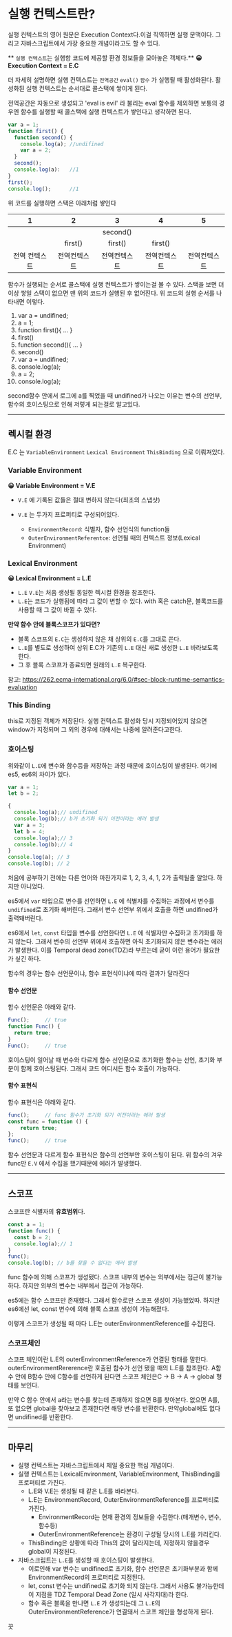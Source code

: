 # 실행 컨텍스트란?
실행 컨텍스트의 영어 원문은 Execution Context다.이걸 직역하면 실행 문맥이다.
그리고 자바스크립트에서 가장 중요한 개념이라고도 할 수 있다.

** `실행 컨텍스트`는 실행항 코드에 제공할 환경 정보들을 모아놓은 객체다.**
**😀 Execution Context = E.C**

더 자세히 설명하면 실행 컨텍스트는 `전역공간` `eval()` `함수` 가 실행될 때 활성화된다.
활성화된 실행 컨텍스트는 순서대로 콜스택에 쌓이게 된다.

전역공간은 자동으로 생성되고 'eval is evil' 라 불리는 eval 함수를 제외하면
보통의 경우엔 함수를 실행할 때 콜스택에 실행 컨텍스트가 쌓인다고 생각하면 된다.

```javascript
var a = 1;
function first() {
  function second() {
    console.log(a);	//undifined
    var a = 2;
  }
  second();
  console.log(a):	//1
}
first();
console.log();		//1
```
위 코드를 실행하면 스택은 아래처럼 쌓인다

| 1 | 2 | 3 | 4 |5 |
|:-:|:-:|:-:|:-:|:-:|
|  			|		  	| second()  | |
|   		| first()   | first()   |first() | |
| 전역 컨텍스트 | 전역컨텍스트 | 전역컨텍스트 |전역컨텍스트 | 전역컨텍스트|

함수가 실행되는 순서로 콜스택에 실행 컨텍스트가 쌓이는걸 볼 수 있다.
스택을 보면 더이상 쌓일 스택이 없으면 맨 위의 코드가 실행된 후 없어진다.
위 코드의 실행 순서를 나타내면 이렇다.

1. var a = undifined;
2. a = 1;
3. function first(){ ... }
4. first()
5. function second(){ ... }
6. second()
7. var a = undifined;
8. console.log(a);
9. a = 2;
10. console.log(a);

second함수 안에서 로그에 a를 찍었을 때 undifined가 나오는 이유는
변수의 선언부, 함수의 호이스팅으로 인해 저렇게 되는걸로 알고있다.

---

## 렉시컬 환경
E.C 는 `VariableEnvironment` `Lexical Environment` `ThisBinding` 으로 이뤄져있다.

### Variable Environment
**😀 Variable Environment = V.E**
- `V.E` 에 기록된 값들은 절대 변하지 않는다(최초의 스냅샷)

- `V.E` 는 두가지 프로퍼티로 구성되어있다.
  - `EnvironmentRecord`: 식별자, 함수 선언식의 function들
  - `OuterEnvironmentReferentce`: 선언될 때의 컨텍스트 정보(Lexical Environment)


### Lexical Environment
**😀 Lexical Environment = L.E**

- `L.E` `V.E`는 처음 생성될 동일한 렉시컬 환경을 참조한다.
- `L.E`는 코드가 실행됨에 따라 그 값이 변할 수 있다.
   with 혹은 catch문, 블록코드를 사용할 때 그 값이 바뀔 수 있다.

>
**만약 함수 안에 블록스코프가 있다면?**
>
- 블록 스코프의 `E.C`는 생성하지 않은 채 상위의 `E.C`를 그대로 쓴다. 
- `L.E`를 별도로 생성하여 상위 E.C가 기존의 
`L.E` 대신 새로 생성한 `L.E` 바라보도록 한다.
- 그 후 블록 스코프가 종료되면 원래의 `L.E` 복구한다.
>
참고: https://262.ecma-international.org/6.0/#sec-block-runtime-semantics-evaluation


### This Binding
this로 지정된 객체가 저장된다.
실행 컨텍스트 활성화 당시 지정되어있지 않으면 window가 지정되며
그 외의 경우에 대해서는 나중에 알려준다고한다.

### 호이스팅
위와같이 `L.E`에 변수와 함수등을 저장하는 과정 때문에 호이스팅이 발생된다.
여기에 es5, es6의 차이가 있다.
```javascript
var a = 1;
let b = 2;

{
  console.log(a);// undifined
  console.log(b);// b가 초기화 되기 이전이라는 에러 발생
  var a = 3;	
  let b = 4;  	
  console.log(a);// 3
  console.log(b);// 4
}
console.log(a);	// 3
console.log(b);	// 2
```
처음에 공부하기 전에는 다른 언어와 마찬가지로 1, 2, 3, 4, 1, 2가 출력될줄 알았다.
하지만 아니었다.

es5에서 `var` 타입으로 변수를 선언하면 
`L.E` 에 식별자를 수집하는 과정에서 변수를 `undifined`로 초기화 해버린다.
그래서 변수 선언부 위에서 호출을 하면 undifined가 출력돼버린다.

es6에서 `let`, `const` 타입을 변수를 선언한다면
`L.E` 에 식별자만 수집하고 초기화를 하지 않는다.
그래서 변수의 선언부 위에서 호출하면 아직 초기화되지 않은 변수라는 에러가 발생한다.
이를 Temporal dead zone(TDZ)라 부르는데 굳이 이런 용어가 필요한가 싶긴 하다.

함수의 경우는 함수 선언문이냐, 함수 표현식이냐에 따라 결과가 달라진다

#### 함수 선언문
함수 선언문은 아래와 같다.
```javascript
Func();		// true
function Func() {
  return true;
}
Func();		// true
```
호이스팅이 일어날 때 변수와 다르게 함수 선언문으로 초기화한 함수는
선언, 초기화 부분이 함께 호이스팅된다.
그래서 코드 어디서든 함수 호출이 가능하다.

#### 함수 표현식
함수 표현식은 아래와 같다.
```javascript
func();		// func 함수가 초기화 되기 이전이라는 에러 발생
const func = function () {
	return true;
};
func();		// true
```
함수 선언문과 다르게 함수 표현식은 함수의 선언부만 호이스팅이 된다.
위 함수의 겨우 func만 `E.V` 에서 수집을 했기때문에 에러가 발생했다.

---

## 스코프
스코프란 식별자의 **유효범위**다.

```javascript
const a = 1;
function func() {
  const b = 2;
  console.log(a);// 1
}
func();
console.log(b);	// b를 찾을 수 없다는 에러 발생
```
func 함수에 의해 스코프가 생성됐다.
스코프 내부의 변수는 외부에서는 접근이 불가능하다.
하지만 외부의 변수는 내부에서 접근이 가능하다.

es5에는 함수 스코프만 존재했다. 그래서 함수로만 스코프 생성이 가능했었따.
하지만 es6에선 let, const 변수에 의해 블록 스코프 생성이 가능해졌다.

이렇게 스코프가 생성될 때 마다 L.E는 outerEnvironmentReference를 수집한다.

### 스코프체인
스코프 체인이란 L.E의 outerEnvironmentReference가 연결된 형태를 말한다.
outerEnvironmentRererence란 호출된 함수가 선언 됐을 때의 L.E를 참조한다.
A함수 안에 B함수 안에 C함수를 선언하게 된다면 스코프 체인은C -> B -> A -> global 형태를 보인다.

만약 C 함수 안에서 a라는 변수를 찾는데 존재하지 않으면 B를 찾아본다. 
없으면 A를, 또 없으면 global을 찾아보고 존재한다면 해당 변수를 반환한다.
만약global에도 없다면 undifined를 반환한다.

---

## 마무리
- 실행 컨텍스트는 자바스크립트에서 제일 중요한 핵심 개념이다.
- 실행 컨텍스트는 LexicalEnvironment, VariableEnvironment, ThisBinding을 프로퍼티로 가진다.
  - L.E와 V.E는 생성될 때 같은 L.E를 바라본다.
  - L.E는 EnvironmentRecord, OuterEnvironmentReference를 프로퍼티로 가진다.
    - EnvironmentRecord는 현재 환경의 정보들을 수집한다.(매개변수, 변수, 함수등)
    - OuterEnvironmentReference는 환경이 구성될 당시의 L.E를 카리킨다.
  - ThisBinding은 상황에 따라 This의 값이 달라지는데, 지정하지 않을경우 global이 지정된다.
- 자바스크립트는 `L.E`를 생성할 때 호이스팅이 발생한다.
  - 이로인해 var 변수는 undifined로 초기화, 함수 선언문은 초기화부분과 함께 EnvironmentRecord의 프로퍼티로 지정된다.
  - let, const 변수는 undifined로 초기화 되지 않는다. 그래서 사용도 불가능한데 이 지점을 TDZ Temporal Dead Zone (일시 사각지대)라 한다.
  - 함수 혹은 블록을 만나면 `L.E` 가 생성되는데 그 `L.E`의 OuterEnvironmentReference가 연결돼서 스코프 체인을 형성하게 된다.
  
끗

